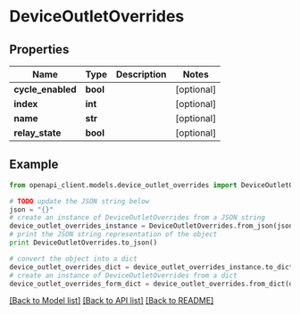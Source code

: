# DeviceOutletOverrides


## Properties

Name | Type | Description | Notes
------------ | ------------- | ------------- | -------------
**cycle_enabled** | **bool** |  | [optional] 
**index** | **int** |  | [optional] 
**name** | **str** |  | [optional] 
**relay_state** | **bool** |  | [optional] 

## Example

```python
from openapi_client.models.device_outlet_overrides import DeviceOutletOverrides

# TODO update the JSON string below
json = "{}"
# create an instance of DeviceOutletOverrides from a JSON string
device_outlet_overrides_instance = DeviceOutletOverrides.from_json(json)
# print the JSON string representation of the object
print DeviceOutletOverrides.to_json()

# convert the object into a dict
device_outlet_overrides_dict = device_outlet_overrides_instance.to_dict()
# create an instance of DeviceOutletOverrides from a dict
device_outlet_overrides_form_dict = device_outlet_overrides.from_dict(device_outlet_overrides_dict)
```
[[Back to Model list]](../README.md#documentation-for-models) [[Back to API list]](../README.md#documentation-for-api-endpoints) [[Back to README]](../README.md)


